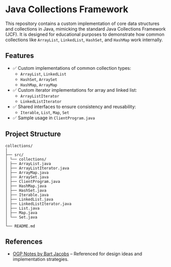 # Java Collections Framework

This repository contains a custom implementation of core data structures and collections in Java, mimicking the standard Java Collections Framework (JCF). It is designed for educational purposes to demonstrate how common collections like `ArrayList`, `LinkedList`, `HashSet`, and `HashMap` work internally.

## Features

- ✅ Custom implementations of common collection types:
  - `ArrayList`, `LinkedList`
  - `HashSet`, `ArraySet`
  - `HashMap`, `ArrayMap`
- ✅ Custom iterator implementations for array and linked list:
  - `ArrayListIterator`
  - `LinkedListIterator`
- ✅ Shared interfaces to ensure consistency and reusability:
  - `Iterable`, `List`, `Map`, `Set`
- ✅ Sample usage in `ClientProgram.java`

## Project Structure
```
collections/
│
├── src/
│ └── collections/
│ ├── ArrayList.java
│ ├── ArrayListIterator.java
│ ├── ArrayMap.java
│ ├── ArraySet.java
│ ├── ClientProgram.java
│ ├── HashMap.java
│ ├── HashSet.java
│ ├── Iterable.java
│ ├── LinkedList.java
│ ├── LinkedListIterator.java
│ ├── List.java
│ ├── Map.java
│ └── Set.java
│
└── README.md
```
## References

- [OGP Notes by Bart Jacobs](https://github.com/btj/ogp-notes) – Referenced for design ideas and implementation strategies.

